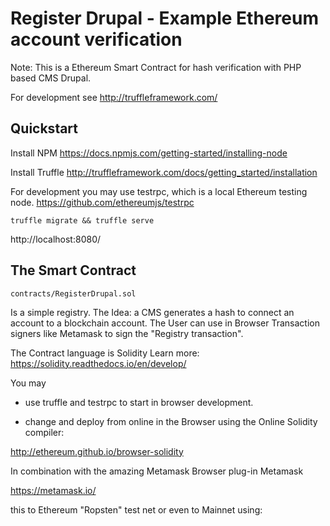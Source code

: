 # Register Drupal - Example Ethereum account verification

Note:
This is a Ethereum Smart Contract for hash verification with PHP based CMS Drupal.

For development see
http://truffleframework.com/


## Quickstart

Install NPM
https://docs.npmjs.com/getting-started/installing-node

Install Truffle
http://truffleframework.com/docs/getting_started/installation

For development you may use testrpc, which is a local Ethereum testing node.
https://github.com/ethereumjs/testrpc

```
truffle migrate && truffle serve
```
http://localhost:8080/



## The Smart Contract

```contracts/RegisterDrupal.sol```

Is a simple registry. The Idea: a CMS generates a hash to connect an account to a blockchain account.
The User can use in Browser Transaction signers like Metamask to sign the "Registry transaction".

The Contract language is Solidity
Learn more: https://solidity.readthedocs.io/en/develop/



You may

* use truffle and testrpc to start in browser development.

* change and deploy from online in the Browser using the Online Solidity compiler:

http://ethereum.github.io/browser-solidity

In combination with the amazing Metamask Browser plug-in Metamask

https://metamask.io/


this to Ethereum "Ropsten" test net or even to Mainnet using:

